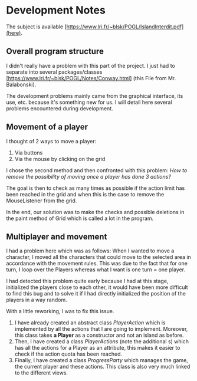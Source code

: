 # Development Notes

The subject is available [https://www.lri.fr/~blsk/POGL/IslandInterdit.pdf](here).

## Overall program structure

I didn't really have a problem with this part of the project. I just had to separate into several packages/classes [https://www.lri.fr/~blsk/POGL/Notes/Conway.html] (this File from Mr. Balabonski).

The development problems mainly came from the graphical interface, its use, etc. because it's something new for us.
I will detail here several problems encountered during development.

## Movement of a player

I thought of 2 ways to move a player:
1. Via buttons
2. Via the mouse by clicking on the grid

I chose the second method and then confronted with this problem: *How to remove the possibility of moving once a player has done 3 actions?*

The goal is then to check as many times as possible if the action limit has been reached in the grid and when this is the case to remove the MouseListener from the grid.

In the end, our solution was to make the checks and possible deletions in the paint method of Grid which is called a lot in the program.



## Multiplayer and movement

I had a problem here which was as follows: When I wanted to move a character, I moved all the characters that could move to the selected area in accordance with the movement rules. This was due to the fact that for one turn, I loop over the Players whereas what I want is one turn = one player.

I had detected this problem quite early because I had at this stage, initialized the players close to each other, it would have been more difficult to find this bug and to solve it if I had directly initialized the position of the players in a way random.

With a little reworking, I was to fix this issue.
1. I have already created an abstract class *PlayerAction* which is implemented by all the actions that I are going to implement. Moreover, this class takes **a Player** as a constructor and not an island as before.
2. Then, I have created a class *PlayerActions* (note the additional s) which has all the actions for a Player as an attribute, this makes it easier to check if the action quota has been reached.
3. Finally, I have created a class *ProgressParty* which manages the game, the current player and these actions. This class is also very much linked to the different views.

